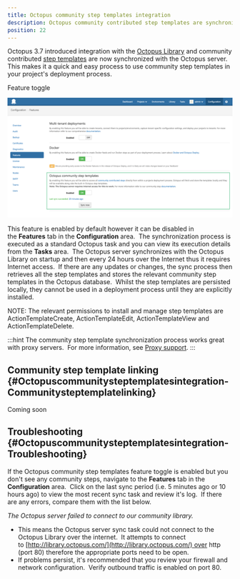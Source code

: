 ```yaml
---
title: Octopus community step templates integration
description: Octopus community contributed step templates are synchronized with the Octopus server which makes it a quick and easy process to use community step templates in your project's deployment process.
position: 22
---
```


Octopus 3.7 introduced integration with the [Octopus Library](http://library.octopus.com/) and community contributed [step templates](/docs/deploying-applications/step-templates/index.md) are now synchronized with the Octopus server. This makes it a quick and easy process to use community step templates in your project's deployment process.

Feature toggle

![](/docs/images/5671696/5866121.png "width=500")

This feature is enabled by default however it can be disabled in the **Features** tab in the **Configuration** area.  The synchronization process is executed as a standard Octopus task and you can view its execution details from the **Tasks** area.  The Octopus server synchronizes with the Octopus Library on startup and then every 24 hours over the Internet thus it requires Internet access.  If there are any updates or changes, the sync process then retrieves all the step templates and stores the relevant community step templates in the Octopus database.  Whilst the step templates are persisted locally, they cannot be used in a deployment process until they are explicitly installed.

NOTE: The relevant permissions to install and manage step templates are ActionTemplateCreate, ActionTemplateEdit, ActionTemplateView and ActionTemplateDelete.

:::hint
The community step template synchronization process works great with proxy servers.  For more information, see [Proxy support](/docs/installation/installing-tentacles/proxy-support.md).
:::

## Community step template linking {#Octopuscommunitysteptemplatesintegration-Communitysteptemplatelinking}

Coming soon

## Troubleshooting {#Octopuscommunitysteptemplatesintegration-Troubleshooting}

If the Octopus community step templates feature toggle is enabled but you don't see any community steps, navigate to the **Features** tab in the **Configuration** area.  Click on the last sync period (i.e. 5 minutes ago or 10 hours ago) to view the most recent sync task and review it's log.  If there are any errors, compare them with the list below.

*The Octopus server failed to connect to our community library.*

- This means the Octopus server sync task could not connect to the Octopus Library over the internet.  It attempts to connect to [http://library.octopus.com/](http://library.octopus.com/) over http (port 80) therefore the appropriate ports need to be open.
- If problems persist, it's recommended that you review your firewall and network configuration.  Verify outbound traffic is enabled on port 80.
